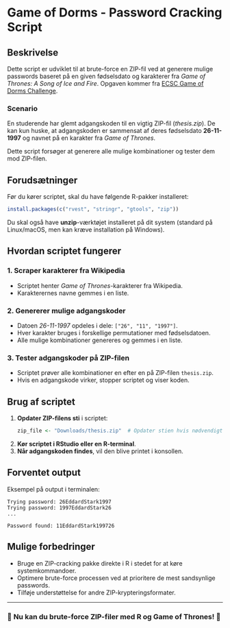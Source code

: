 # Game of Dorms - Password Cracking Script

## Beskrivelse
Dette script er udviklet til at brute-force en ZIP-fil ved at generere mulige passwords baseret på en given fødselsdato og karakterer fra *Game of Thrones: A Song of Ice and Fire*. Opgaven kommer fra [ECSC Game of Dorms Challenge](https://challenges.ecsc.eu/challenges/game-of-dorms).

### **Scenario**
En studerende har glemt adgangskoden til en vigtig ZIP-fil (*thesis.zip*). De kan kun huske, at adgangskoden er sammensat af deres fødselsdato **26-11-1997** og navnet på en karakter fra *Game of Thrones*.

Dette script forsøger at generere alle mulige kombinationer og tester dem mod ZIP-filen.

## **Forudsætninger**
Før du kører scriptet, skal du have følgende R-pakker installeret:
```r
install.packages(c("rvest", "stringr", "gtools", "zip"))
```

Du skal også have **unzip**-værktøjet installeret på dit system (standard på Linux/macOS, men kan kræve installation på Windows).

## **Hvordan scriptet fungerer**

### **1. Scraper karakterer fra Wikipedia**
- Scriptet henter *Game of Thrones*-karakterer fra Wikipedia.
- Karakterernes navne gemmes i en liste.

### **2. Genererer mulige adgangskoder**
- Datoen *26-11-1997* opdeles i dele: `["26", "11", "1997"]`.
- Hver karakter bruges i forskellige permutationer med fødselsdatoen.
- Alle mulige kombinationer genereres og gemmes i en liste.

### **3. Tester adgangskoder på ZIP-filen**
- Scriptet prøver alle kombinationer en efter en på ZIP-filen `thesis.zip`.
- Hvis en adgangskode virker, stopper scriptet og viser koden.

## **Brug af scriptet**

1. **Opdater ZIP-filens sti** i scriptet:
   ```r
   zip_file <- "Downloads/thesis.zip"  # Opdater stien hvis nødvendigt
   ```
2. **Kør scriptet i RStudio eller en R-terminal**.
3. **Når adgangskoden findes**, vil den blive printet i konsollen.

## **Forventet output**
Eksempel på output i terminalen:
```
Trying password: 26EddardStark1997
Trying password: 1997EddardStark26
...

Password found: 11EddardStark199726
```

## **Mulige forbedringer**
- Bruge en ZIP-cracking pakke direkte i R i stedet for at køre systemkommandoer.
- Optimere brute-force processen ved at prioritere de mest sandsynlige passwords.
- Tilføje understøttelse for andre ZIP-krypteringsformater.

---
### 🚀 **Nu kan du brute-force ZIP-filer med R og Game of Thrones!** 🏰

